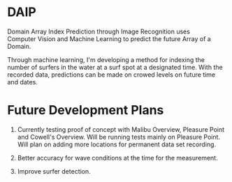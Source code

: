 # DAIP
Domain Array Index Prediction through Image Recognition uses Computer Vision and Machine Learning to predict the future Array of a Domain.

Through machine learning, I'm developing a method for indexing the number of surfers in the water at a surf spot at a designated time. With the recorded data, predictions can be made on crowed levels on future time and dates.

# Future Development Plans
1. Currently testing proof of concept with Malibu Overview, Pleasure Point and Cowell's Overview. Will be running tests mainly on Pleasure Point. Will plan on adding more locations for permanent data set recording.

2. Better accuracy for wave conditions at the time for the measurement.

3. Improve surfer detection. 
